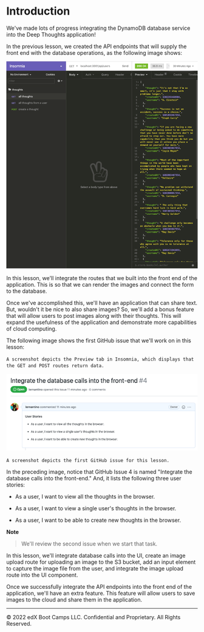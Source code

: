 # Introduction

We've made lots of progress integrating the DynamoDB database service into the Deep Thoughts application!

In the previous lesson, we created the API endpoints that will supply the front end with the database operations, as the following image shows:

![](../Images/100-all-thoughts.png)

In this lesson, we'll integrate the routes that we built into the front end of the application. This is so that we can render the images and connect the form to the database.

Once we've accomplished this, we'll have an application that can share text. But, wouldn't it be nice to also share images? So, we'll add a bonus feature that will allow users to post images along with their thoughts. This will expand the usefulness of the application and demonstrate more capabilities of cloud computing.

The following image shows the first GitHub issue that we'll work on in this lesson:

`A screenshot depicts the Preview tab in Insomnia, which displays that the GET and POST routes return data.`

![](../Images/200-github-issue-4.png)

`A screenshot depicts the first GitHub issue for this lesson.`

In the preceding image, notice that GitHub Issue 4 is named "Integrate the database calls into the front-end." And, it lists the following three user stories:

* As a user, I want to view all the thoughts in the browser.

* As a user, I want to view a single user's thoughts in the browser.

* As a user, I want to be able to create new thoughts in the browser.

**Note**

> We'll review the second issue when we start that task.

In this lesson, we'll integrate database calls into the UI, create an image upload route for uploading an image to the S3 bucket, add an input element to capture the image file from the user, and integrate the image upload route into the UI component.

Once we successfully integrate the API endpoints into the front end of the application, we'll have an extra feature. This feature will allow users to save images to the cloud and share them in the application.

---
© 2022 edX Boot Camps LLC. Confidential and Proprietary. All Rights Reserved.